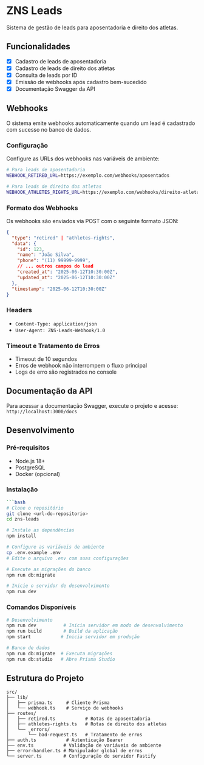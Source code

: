 # ZNS Leads

Sistema de gestão de leads para aposentadoria e direito dos atletas.

## Funcionalidades

- [x] Cadastro de leads de aposentadoria
- [x] Cadastro de leads de direito dos atletas
- [x] Consulta de leads por ID
- [x] Emissão de webhooks após cadastro bem-sucedido
- [x] Documentação Swagger da API

## Webhooks

O sistema emite webhooks automaticamente quando um lead é cadastrado com sucesso no banco de dados. 

### Configuração

Configure as URLs dos webhooks nas variáveis de ambiente:

```bash
# Para leads de aposentadoria
WEBHOOK_RETIRED_URL=https://exemplo.com/webhooks/aposentados

# Para leads de direito dos atletas  
WEBHOOK_ATHLETES_RIGHTS_URL=https://exemplo.com/webhooks/direito-atletas
```

### Formato dos Webhooks

Os webhooks são enviados via POST com o seguinte formato JSON:

```json
{
  "type": "retired" | "athletes-rights",
  "data": {
    "id": 123,
    "name": "João Silva",
    "phone": "(11) 99999-9999",
    // ... outros campos do lead
    "created_at": "2025-06-12T10:30:00Z",
    "updated_at": "2025-06-12T10:30:00Z"
  },
  "timestamp": "2025-06-12T10:30:00Z"
}
```

### Headers

- `Content-Type: application/json`
- `User-Agent: ZNS-Leads-Webhook/1.0`

### Timeout e Tratamento de Erros

- Timeout de 10 segundos
- Erros de webhook não interrompem o fluxo principal
- Logs de erro são registrados no console

## Documentação da API

Para acessar a documentação Swagger, execute o projeto e acesse: `http://localhost:3000/docs`

## Desenvolvimento

### Pré-requisitos

- Node.js 18+
- PostgreSQL
- Docker (opcional)

### Instalação

```bash
```bash
# Clone o repositório
git clone <url-do-repositorio>
cd zns-leads

# Instale as dependências
npm install

# Configure as variáveis de ambiente
cp .env.example .env
# Edite o arquivo .env com suas configurações

# Execute as migrações do banco
npm run db:migrate

# Inicie o servidor de desenvolvimento
npm run dev
```

### Comandos Disponíveis

```bash
# Desenvolvimento
npm run dev          # Inicia servidor em modo de desenvolvimento
npm run build        # Build da aplicação
npm start           # Inicia servidor em produção

# Banco de dados
npm run db:migrate  # Executa migrações
npm run db:studio   # Abre Prisma Studio
```

## Estrutura do Projeto

```
src/
├── lib/
│   ├── prisma.ts     # Cliente Prisma
│   └── webhook.ts    # Serviço de webhooks
├── routes/
│   ├── retired.ts           # Rotas de aposentadoria
│   ├── athletes-rights.ts   # Rotas de direito dos atletas
│   └── _errors/
│       └── bad-request.ts   # Tratamento de erros
├── auth.ts           # Autenticação Bearer
├── env.ts           # Validação de variáveis de ambiente
├── error-handler.ts # Manipulador global de erros
└── server.ts        # Configuração do servidor Fastify
```